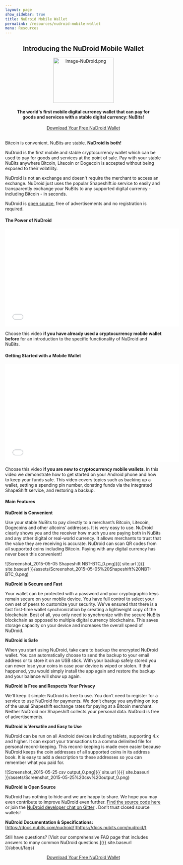 ```yaml
---
layout: page
show_sidebar: true
title: NuDroid Mobile Wallet
permalink: /resources/nudroid-mobile-wallet
menu: Resources
---
```

<h2><b><center>Introducing the NuDroid Mobile Wallet</center></b></h2>

<center><img src="{{ site.url }}{{ site.baseurl }}/assets/Image-NuDroid.png" width="195" height="145" alt="Image-NuDroid.png" /></center>

<h4><p><center>The world's first mobile digital currency wallet that can pay for<br>
goods and services with a stable digital currency: NuBits!</center></p></h4>

<div class="hero-actions">
	<center><a class="btn btn-primary" href="https://play.google.com/store/apps/details?id=com.matthewmitchell.nubits_android_wallet&hl=en">Download Your Free NuDroid Wallet</a></center>
</div>

<br>

Bitcoin is convenient. NuBits are stable. **NuDroid is both!**

NuDroid is the first mobile and stable cryptocurrency wallet which can be used to pay for goods and services at the point of sale. Pay with your stable NuBits anywhere Bitcoin, Litecoin or Dogecoin is accepted without being exposed to their volatility.

NuDroid is not an exchange and doesn't require the merchant to access an exchange. NuDroid just uses the popular Shapeshift.io service to easily and transparently exchange your NuBits to any supported digital currency - including Bitcoin - in seconds.

NuDroid is [open source](http://cybnate.github.io/), free of advertisements and no registration is required.

#### **The Power of NuDroid**

<iframe width="560" height="315" src="//www.youtube.com/embed/E0YyRX8tnHI" frameborder="0" allowfullscreen></iframe>

Choose this video **if you have already used a cryptocurrency mobile wallet before** for an introduction to the specific functionality of NuDroid and NuBits.

#### **Getting Started with a Mobile Wallet**

<iframe width="560" height="315" src="//www.youtube.com/embed/DYfemvz2xDU" frameborder="0" allowfullscreen></iframe>

Choose this video **if you are new to cryptocurrency mobile wallets**. In this video we demonstrate how to get started on your Android phone and how to keep your funds safe. This video covers topics such as backing up a wallet, setting a spending pin number, donating funds via the integrated ShapeShift service, and restoring a backup.

#### **Main Features**

**NuDroid is Convenient**

Use your stable NuBits to pay directly to a merchant’s Bitcoin, Litecoin, Dogecoins and other altcoins’ addresses. It is very easy to use. NuDroid clearly shows you and the receiver how much you are paying both in NuBits and any other digital or real-world currency. It allows merchants to trust that the value they are receiving is accurate. NuDroid can scan QR codes from all supported coins including Bitcoin. Paying with any digital currency has never been this convenient!

![Screenshot_2015-05-05 Shapeshift NBT-BTC_0.png]({{ site.url }}{{ site.baseurl }}/assets/Screenshot_2015-05-05%20Shapeshift%20NBT-BTC_0.png)  

**NuDroid is Secure and Fast**

Your wallet can be protected with a password and your cryptographic keys remain secure on your mobile device. You have full control to select your own set of peers to customize your security. We've ensured that there is a fast first-time wallet synchronization by creating a lightweight copy of the blockchain. Best of all, you only need to synchronize with the secure NuBits blockchain as opposed to multiple digital currency blockchains. This saves storage capacity on your device and increases the overall speed of NuDroid.

**NuDroid is Safe**

When you start using NuDroid, take care to backup the encrypted NuDroid wallet. You can automatically choose to send the backup to your email address or to store it on an USB stick. With your backup safely stored you can never lose your coins in case your device is wiped or stolen. If that happened, you would simply install the app again and restore the backup and your balance will show up again.

**NuDroid is Free and Respects Your Privacy**

We'll keep it simple: NuDroid is free to use. You don’t need to register for a service to use NuDroid for payments. We don’t charge you anything on top of the usual Shapeshift exchange rates for paying at a Bitcoin merchant. Neither NuDroid nor Shapeshift collects your personal data. NuDroid is free of advertisements.

**NuDroid is Versatile and Easy to Use**

NuDroid can be run on all Android devices including tablets, supporting 4.x and higher. It can export your transactions to a comma delimited file for personal record-keeping. This record-keeping is made even easier because NuDroid keeps the coin addresses of all supported coins in its address book. It is easy to add a description to these addresses so you can remember what you paid for.

![Screenshot_2015-05-25 csv output_0.png]({{ site.url }}{{ site.baseurl }}/assets/Screenshot_2015-05-25%20csv%20output_0.png)  

**NuDroid is Open Source**

NuDroid has nothing to hide and we are happy to share. We hope you may even contribute to improve NuDroid even further. [Find the source code here](https://github.com/cybnate/NuDroid) or join the [NuDroid developer chat on Gitter](https://gitter.im/Cybnate/NuDroid) . Don’t trust closed source wallets!

**NuDroid Documentation & Specifications:** [https://docs.nubits.com/nudroid/](https://docs.nubits.com/nudroid/)

Still have questions? [Visit our comprehensive FAQ page that includes answers to many common NuDroid questions.]({{ site.baseurl }}/about/faqs)

<div class="hero-actions">
  <center><a class="btn btn-primary" href="https://play.google.com/store/apps/details?id=com.matthewmitchell.nubits_android_wallet&hl=en">Download Your Free NuDroid Wallet</a></center>
</div>
